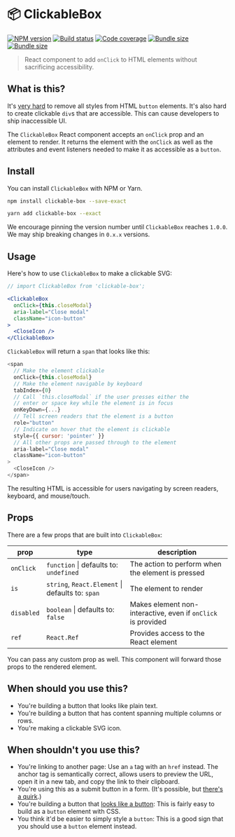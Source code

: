 # 📦 ClickableBox

[![NPM version](https://badgen.net/npm/v/clickable-box)](https://www.npmjs.com/package/clickable-box) [![Build status](https://badgen.net/travis/danoc/clickable-box)](https://travis-ci.com/danoc/clickable-box) [![Code coverage](https://badgen.net/codecov/c/github/danoc/clickable-box)](https://codecov.io/gh/danoc/clickable-box) [![Bundle size](https://badgen.net/bundlephobia/min/clickable-box?label=size)](https://bundlephobia.com/result?p=clickable-box) [![Bundle size](https://badgen.net/bundlephobia/minzip/clickable-box?label=gzip%20size)](https://bundlephobia.com/result?p=clickable-box)

> React component to add `onClick` to HTML elements without sacrificing accessibility.

## What is this?

It's [very hard](https://www.scottohara.me/blog/2018/10/03/unbutton-buttons.html) to remove all styles from HTML `button` elements. It's also hard to create clickable `div`s that are accessible. This can cause developers to ship inaccessible UI.

The `ClickableBox` React component accepts an `onClick` prop and an element to render. It returns the element with the `onClick` as well as the attributes and event listeners needed to make it as accessible as a `button`.

## Install

You can install `ClickableBox` with NPM or Yarn.

```bash
npm install clickable-box --save-exact
```

```bash
yarn add clickable-box --exact
```

We encourage pinning the version number until `ClickableBox` reaches `1.0.0`. We may ship breaking changes in `0.x.x` versions.

## Usage

Here's how to use `ClickableBox` to make a clickable SVG:

```jsx
// import ClickableBox from 'clickable-box';

<ClickableBox
  onClick={this.closeModal}
  aria-label="Close modal"
  className="icon-button"
>
  <CloseIcon />
</ClickableBox>
```

`ClickableBox` will return a `span` that looks like this:

```js
<span
  // Make the element clickable
  onClick={this.closeModal}
  // Make the element navigable by keyboard
  tabIndex={0}
  // Call `this.closeModal` if the user presses either the
  // enter or space key while the element is in focus
  onKeyDown={...}
  // Tell screen readers that the element is a button
  role="button"
  // Indicate on hover that the element is clickable
  style={{ cursor: 'pointer' }}
  // All other props are passed through to the element
  aria-label="Close modal"
  className="icon-button"
>
  <CloseIcon />
</span>
```

The resulting HTML is accessible for users navigating by screen readers, keyboard, and mouse/touch.

## Props

There are a few props that are built into `ClickableBox`:

| prop       | type                                             | description                                                  |
| ---------- | ------------------------------------------------ | ------------------------------------------------------------ |
| `onClick`  | `function` \| defaults to: `undefined`           | The action to perform when the element is pressed            |
| `is`       | `string`, `React.Element` \| defaults to: `span` | The element to render                                        |
| `disabled` | `boolean` \| defaults to: `false`                | Makes element non-interactive, even if `onClick` is provided |
| `ref`      | `React.Ref`                                      | Provides access to the React element                         |

You can pass any custom prop as well. This component will forward those props to the rendered element.

## When should you use this?

- You're building a button that looks like plain text.
- You're building a button that has content spanning multiple columns or rows.
- You're making a clickable SVG icon.

## When shouldn't you use this?

- You're linking to another page: Use an `a` tag with an `href` instead. The anchor tag is semantically correct, allows users to preview the URL, open it in a new tab, and copy the link to their clipboard.
- You're using this as a submit button in a form. (It's possible, but [there's a quirk](https://github.com/danoc/clickable-box/issues/4).)
- You're building a button that [looks like a button](https://getbootstrap.com/docs/4.0/components/buttons/#examples): This is fairly easy to build as a `button` element with CSS.
- You think it'd be easier to simply style a `button`: This is a good sign that you should use a `button` element instead.
